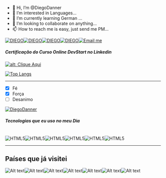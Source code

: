 

- 👋 Hi, I’m @DiegoDanner
- 👀 I’m interested in Languages...
- 🌱 I’m currently learning German ...
- 💞️ I’m looking to collaborate on  anything...
- 📫 How to reach me  is easy, just send me PM...

<!---
DiegoDanner/DiegoDanner is a ✨ special ✨ repository because its `README.md` (this file) appears on your GitHub profile.
You can click the Preview link to take a look at your changes.
--->
[![DIEGO](https://img.shields.io/badge/GitHub-100000?style=for-the-badge&logo=github&logoColor=white)](https://github.com/DiegoDanner)[![DIEGO](https://img.shields.io/badge/Instagram-E4405F?style=for-the-badge&logo=instagram&logoColor=white)](https://www.instagram.com/mister_danner/)[![DIEGO](https://img.shields.io/badge/Facebook-1877F2?style=for-the-badge&logo=facebook&logoColor=white)](https://www.facebook.com/DannerIdiomas/)[![DIEGO](https://img.shields.io/badge/LinkedIn-0077B5?style=for-the-badge&logo=linkedin&logoColor=whiteV)](https://www.linkedin.com/in/diegodanner/)<a href="mailto:diegodanner@gmail.com"><img src="https://img.shields.io/badge/Gmail-D14836?style=for-the-badge&logo=gmail&logoColor=white" alt="Email me">
</a>

##### Certificação do Curso Online DevStart no Linkedin

[![alt: Clique Aqui](https://badgen.net/badge/:Devstart/:Certificado/:color?icon=Devstart)](https://app.devstart.tech/certification/fcce09eadb8-a3d7-4940-a71d-7059b26cdf34/logica-de-programacao)

[![Top Langs](https://github-readme-stats.vercel.app/api/top-langs/?username=anuraghazra&layout=compact)](https://github.com/DiegoDanner/github-readme-stats)


* * * 
- [x] Fé
- [x] Força
- [ ] Desanimo

[![DiegoDanner](https://github-readme-stats.vercel.app/api?username=DiegoDanner&show_icons=true&theme=onedark)](https://github-readme-stats.vercel.app/api?username=DiegoDanner&show_icons=true&theme=onedark)

##### Tecnologias que eu uso no meu Dia

<div style="display: inline_block"></br>
    <img align="center" alt="HTML5" src="https://img.shields.io/badge/HTML5-E34F26?style=for-the-badge&logo=html5&logoColor=white" /><img align="center" alt="HTML5" src="https://img.shields.io/badge/CSS-239120?&style=for-the-badge&logo=css3&logoColor=white" /><img align="center" alt="HTML5" src="https://img.shields.io/badge/JavaScript-323330?style=for-the-badge&logo=javascript&logoColor=F7DF1E" /><img align="center" alt="HTML5" src="https://img.shields.io/badge/Node.js-43853D?style=for-the-badge&logo=node.js&logoColor=white" /><img align="center" alt="HTML5" src="https://img.shields.io/badge/TypeScript-007ACC?style=for-the-badge&logo=typescript&logoColor=white" /><img align="center" alt="HTML5" src="https://img.shields.io/badge/React-20232A?style=for-the-badge&logo=react&logoColor=61DAFB" />
</div>

****
## Países que já visitei

![Alt text](https://emojipedia-us.s3.dualstack.us-west-1.amazonaws.com/thumbs/120/apple/325/flag-united-states_1f1fa-1f1f8.png)![Alt text](https://emojipedia-us.s3.dualstack.us-west-1.amazonaws.com/thumbs/120/apple/325/flag-germany_1f1e9-1f1ea.png)![Alt text](https://emojipedia-us.s3.dualstack.us-west-1.amazonaws.com/thumbs/120/samsung/349/flag-brazil_1f1e7-1f1f7.png)![Alt text](https://emojipedia-us.s3.dualstack.us-west-1.amazonaws.com/thumbs/120/apple/325/flag-austria_1f1e6-1f1f9.png)![Alt text](https://emojipedia-us.s3.dualstack.us-west-1.amazonaws.com/thumbs/120/apple/325/flag-portugal_1f1f5-1f1f9.png)![Alt text](https://emojipedia-us.s3.dualstack.us-west-1.amazonaws.com/thumbs/120/apple/325/flag-paraguay_1f1f5-1f1fe.png)![Alt text](https://emojipedia-us.s3.dualstack.us-west-1.amazonaws.com/thumbs/120/samsung/349/flag-switzerland_1f1e8-1f1ed.png)